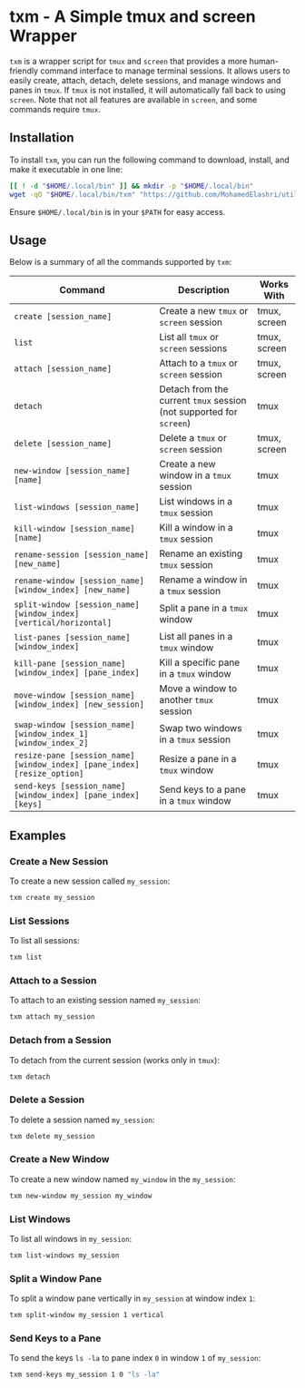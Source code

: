 # txm - A Simple tmux and screen Wrapper

`txm` is a wrapper script for `tmux` and `screen` that provides a more human-friendly command interface to manage terminal sessions. It allows users to easily create, attach, detach, delete sessions, and manage windows and panes in `tmux`. If `tmux` is not installed, it will automatically fall back to using `screen`. Note that not all features are available in `screen`, and some commands require `tmux`.

## Installation

To install `txm`, you can run the following command to download, install, and make it executable in one line:

```bash
[[ ! -d "$HOME/.local/bin" ]] && mkdir -p "$HOME/.local/bin"
wget -qO "$HOME/.local/bin/txm" "https://github.com/MohamedElashri/utils/raw/refs/heads/main/remote/txm/txm" && chmod +x "$HOME/.local/bin/txm"
```

Ensure `$HOME/.local/bin` is in your `$PATH` for easy access.

## Usage

Below is a summary of all the commands supported by `txm`:

| Command                                                                  | Description                                                         | Works With      |
| ------------------------------------------------------------------------ | ------------------------------------------------------------------- | --------------- |
| `create [session_name]`                                                  | Create a new `tmux` or `screen` session                             | tmux, screen    |
| `list`                                                                   | List all `tmux` or `screen` sessions                                | tmux, screen    |
| `attach [session_name]`                                                  | Attach to a `tmux` or `screen` session                              | tmux, screen    |
| `detach`                                                                 | Detach from the current `tmux` session (not supported for `screen`) | tmux            |
| `delete [session_name]`                                                  | Delete a `tmux` or `screen` session                                 | tmux, screen    |
| `new-window [session_name] [name]`                                       | Create a new window in a `tmux` session                             | tmux            |
| `list-windows [session_name]`                                            | List windows in a `tmux` session                                    | tmux            |
| `kill-window [session_name] [name]`                                      | Kill a window in a `tmux` session                                   | tmux            |
| `rename-session [session_name] [new_name]`                               | Rename an existing `tmux` session                                   | tmux            |
| `rename-window [session_name] [window_index] [new_name]`                 | Rename a window in a `tmux` session                                 | tmux            |
| `split-window [session_name] [window_index] [vertical/horizontal]`       | Split a pane in a `tmux` window                                     | tmux            |
| `list-panes [session_name] [window_index]`                               | List all panes in a `tmux` window                                   | tmux            |
| `kill-pane [session_name] [window_index] [pane_index]`                   | Kill a specific pane in a `tmux` window                             | tmux            |
| `move-window [session_name] [window_index] [new_session]`                | Move a window to another `tmux` session                             | tmux            |
| `swap-window [session_name] [window_index_1] [window_index_2]`           | Swap two windows in a `tmux` session                                | tmux            |
| `resize-pane [session_name] [window_index] [pane_index] [resize_option]` | Resize a pane in a `tmux` window                                    | tmux            |
| `send-keys [session_name] [window_index] [pane_index] [keys]`            | Send keys to a pane in a `tmux` window                              | tmux            |

## Examples

### Create a New Session
To create a new session called `my_session`:
```bash
txm create my_session
```

### List Sessions
To list all sessions:
```bash
txm list
```

### Attach to a Session
To attach to an existing session named `my_session`:
```bash
txm attach my_session
```

### Detach from a Session
To detach from the current session (works only in `tmux`):
```bash
txm detach
```

### Delete a Session
To delete a session named `my_session`:
```bash
txm delete my_session
```

### Create a New Window
To create a new window named `my_window` in the `my_session`:
```bash
txm new-window my_session my_window
```

### List Windows
To list all windows in `my_session`:
```bash
txm list-windows my_session
```

### Split a Window Pane
To split a window pane vertically in `my_session` at window index `1`:
```bash
txm split-window my_session 1 vertical
```

### Send Keys to a Pane
To send the keys `ls -la` to pane index `0` in window `1` of `my_session`:
```bash
txm send-keys my_session 1 0 "ls -la"
```

